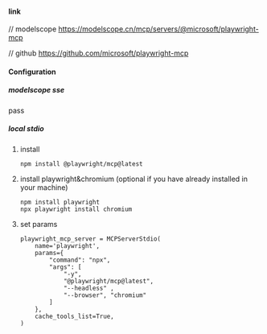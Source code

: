 
#### link
// modelscope
https://modelscope.cn/mcp/servers/@microsoft/playwright-mcp

// github
https://github.com/microsoft/playwright-mcp

#### Configuration
##### modelscope sse
pass

##### local stdio
1. install
    ```
    npm install @playwright/mcp@latest
    ```

2. install playwright&chromium (optional if you have already installed in your machine)
    ```
    npm install playwright
    npx playwright install chromium
    ```

3. set params
    ```
    playwright_mcp_server = MCPServerStdio(
        name='playwright',
        params={
            "command": "npx",
            "args": [
                "-y", 
                "@playwright/mcp@latest",
                "--headless" ,
                "--browser", "chromium"
            ]
        },
        cache_tools_list=True,
    )
    ```